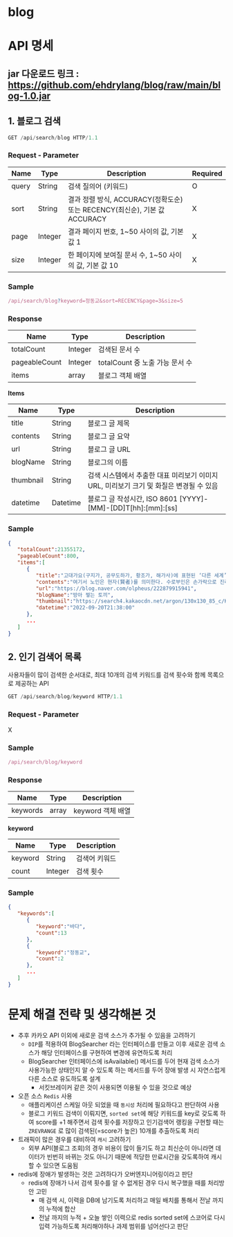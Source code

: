 # blog

# API 명세

## jar 다운로드 링크 : https://github.com/ehdrylang/blog/raw/main/blog-1.0.jar

## 1. 블로그 검색

```jsx
GET /api/search/blog HTTP/1.1
```

### Request - Parameter

| Name | Type | Description | Required |
| --- | --- | --- | --- |
| query | String | 검색 질의어 (키워드) | O |
| sort | String | 결과 정렬 방식, ACCURACY(정확도순) 또는 RECENCY(최신순), 기본 값 ACCURACY | X |
| page | Integer | 결과 페이지 번호, 1~50 사이의 값, 기본 값 1 | X |
| size | Integer | 한 페이지에 보여질 문서 수, 1~50 사이의 값, 기본 값 10 | X |

### Sample

```jsx
/api/search/blog?keyword=정동교&sort=RECENCY&page=3&size=5
```

### Response

| Name | Type | Description |
| --- | --- | --- |
| totalCount | Integer | 검색된 문서 수 |
| pageableCount | Integer | totalCount 중 노출 가능 문서 수 |
| items | array | 블로그 객체 배열 |

**Items**

| Name | Type | Description |
| --- | --- | --- |
| title | String | 블로그 글 제목 |
| contents | String | 블로그 글 요약 |
| url | String | 블로그 글 URL |
| blogName | String | 블로그의 이름 |
| thumbnail | String | 검색 시스템에서 추출한 대표 미리보기 이미지 URL, 미리보기 크기 및 화질은 변경될 수 있음 |
| datetime | Datetime | 블로그 글 작성시간, ISO 8601 [YYYY]-[MM]-[DD]T[hh]:[mm]:[ss] |

### Sample

```json
{
   "totalCount":21355172,
   "pageableCount":800,
   "items":[
      {
         "title":"고대가요(구지가, 공무도하가, 황조가, 해가사)에 표현된 ‘다른 세계’",
         "contents":"여기서 노인은 현자(賢者)를 의미한다. 수로부인은 손가락으로 진리(꽃)를 가리켰고, 노인은 목숨을 걸고 벼랑으로 올라가 꽃을 꺾는 행위를 실천한 것이다. • <b>바다</b>를 지배하는 용왕도 수로부인의 명성을 익히 들었는가 보다. 부임지로 향하는 남편(순정공) 앞에서 수로부인을 납치한 것을 보면 말이다. 마을 노인의 지혜...",
         "url":"https://blog.naver.com/olpheus/222879915941",
         "blogName":"방아 찧는 토끼",
         "thumbnail":"https://search4.kakaocdn.net/argon/130x130_85_c/KuduIGY4vbz",
         "datetime":"2022-09-20T21:38:00"
      },
      ...
   ]
}
```

## 2. 인기 검색어 목록

사용자들이 많이 검색한 순서대로, 최대 10개의 검색 키워드를 검색 횟수와 함께 목록으로 제공하는 API

```jsx
GET /api/search/blog/keyword HTTP/1.1
```

### Request - Parameter

X

### Sample

```jsx
/api/search/blog/keyword
```

### Response

| Name | Type | Description |
| --- | --- | --- |
| keywords | array | keyword 객체 배열 |

**keyword**

| Name | Type | Description |
| --- | --- | --- |
| keyword | String | 검색어 키워드 |
| count | Integer | 검색 횟수 |

### Sample

```json
{
   "keywords":[
      {
         "keyword":"바다",
         "count":13
      },
      {
         "keyword":"정동교",
         "count":2
      },
      ...
   ]
}
```

# 문제 해결 전략 및 생각해본 것
- 추후 카카오 API 이외에 새로운 검색 소스가 추가될 수 있음을 고려하기
   + `DIP`를 적용하여 BlogSearcher 라는 인터페이스를 만들고 이후 새로운 검색 소스가 해당 인터페이스를 구현하여 변경에 유연하도록 처리
   + BlogSearcher 인터페이스에 isAvailable() 메서드를 두어 현재 검색 소스가 사용가능한 상태인지 알 수 있도록 하는 메서드를 두어 장애 발생 시 자연스럽게 다른 소스로 유도하도록 설계
      - 서킷브레이커 같은 것이 사용되면 이용될 수 있을 것으로 예상
- 오픈 소스 `Redis` 사용
   + 애플리케이션 스케일 아웃 되었을 때 `동시성` 처리에 필요하다고 판단하여 사용
   + 블로그 키워드 검색이 이뤄지면, `sorted set`에 해당 키워드를 key로 갖도록 하여 score를 +1 해주면서 검색 횟수를 저장하고 인기검색어 랭킹을 구현할 때는 `ZREVRANGE` 로 많이 검색된(=score가 높은) 10개를 추출하도록 처리
- 트래픽이 많은 경우를 대비하여 `캐시` 고려하기
   + 외부 API(블로그 조회)의 경우 비용이 많이 들기도 하고 최신순이 아니라면 데이터가 빈번히 바뀌는 것도 아니기 때문에 적당한 만료시간을 갖도록하여 캐시할 수 있으면 도움됨
- redis에 장애가 발생하는 것은 고려하다가 오버엔지니어링이라고 판단
   + redis에 장애가 나서 검색 횟수를 알 수 없게된 경우 다시 복구했을 때를 처리방안 고민
      - 매 검색 시, 이력을 DB에 남기도록 처리하고 매일 배치를 통해서 전날 까지의 누적에 합산
      - 전날 까지의 누적 + 오늘 쌓인 이력으로 redis sorted set에 스코어로 다시 입력 가능하도록 처리해야하나 과제 범위를 넘어선다고 판단  
